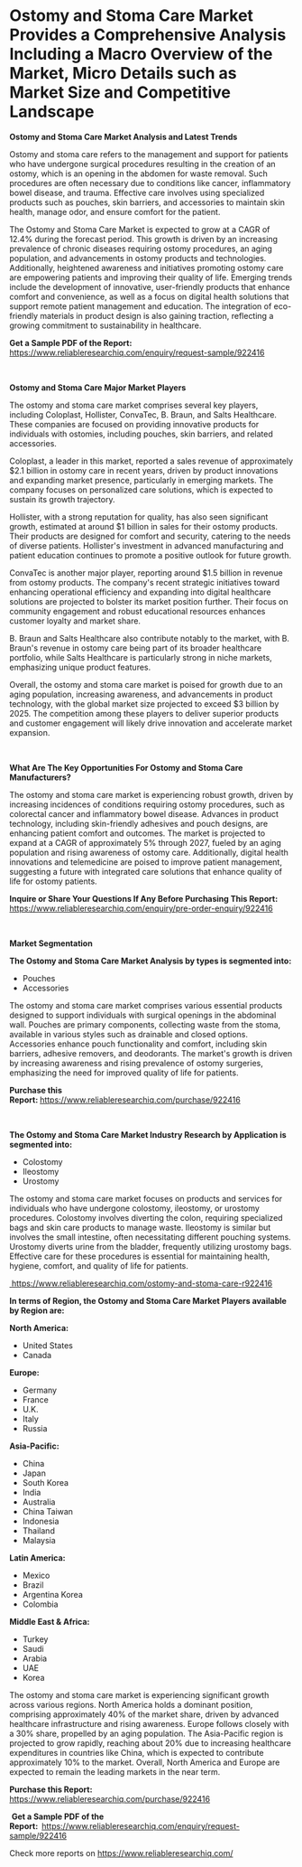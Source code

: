 <p><h1>Ostomy and Stoma Care Market Provides a Comprehensive Analysis Including a Macro Overview of the Market, Micro Details such as Market Size and Competitive Landscape</h1></p><p><strong>Ostomy and Stoma Care Market Analysis and Latest Trends</strong></p>
<p><p>Ostomy and stoma care refers to the management and support for patients who have undergone surgical procedures resulting in the creation of an ostomy, which is an opening in the abdomen for waste removal. Such procedures are often necessary due to conditions like cancer, inflammatory bowel disease, and trauma. Effective care involves using specialized products such as pouches, skin barriers, and accessories to maintain skin health, manage odor, and ensure comfort for the patient.</p><p>The Ostomy and Stoma Care Market is expected to grow at a CAGR of 12.4% during the forecast period. This growth is driven by an increasing prevalence of chronic diseases requiring ostomy procedures, an aging population, and advancements in ostomy products and technologies. Additionally, heightened awareness and initiatives promoting ostomy care are empowering patients and improving their quality of life. Emerging trends include the development of innovative, user-friendly products that enhance comfort and convenience, as well as a focus on digital health solutions that support remote patient management and education. The integration of eco-friendly materials in product design is also gaining traction, reflecting a growing commitment to sustainability in healthcare.</p></p>
<p><strong>Get a Sample PDF of the Report:&nbsp;</strong> <a href="https://www.reliableresearchiq.com/enquiry/request-sample/922416?utm_campaign=3026&utm_medium=2&utm_source=Github&utm_content=ia&utm_term=07032025&utm_id=ostomy-and-stoma-care">https://www.reliableresearchiq.com/enquiry/request-sample/922416</a></p>
<p>&nbsp;</p>
<p><strong>Ostomy and Stoma Care Major Market Players</strong></p>
<p><p>The ostomy and stoma care market comprises several key players, including Coloplast, Hollister, ConvaTec, B. Braun, and Salts Healthcare. These companies are focused on providing innovative products for individuals with ostomies, including pouches, skin barriers, and related accessories.</p><p>Coloplast, a leader in this market, reported a sales revenue of approximately $2.1 billion in ostomy care in recent years, driven by product innovations and expanding market presence, particularly in emerging markets. The company focuses on personalized care solutions, which is expected to sustain its growth trajectory.</p><p>Hollister, with a strong reputation for quality, has also seen significant growth, estimated at around $1 billion in sales for their ostomy products. Their products are designed for comfort and security, catering to the needs of diverse patients. Hollister's investment in advanced manufacturing and patient education continues to promote a positive outlook for future growth.</p><p>ConvaTec is another major player, reporting around $1.5 billion in revenue from ostomy products. The company's recent strategic initiatives toward enhancing operational efficiency and expanding into digital healthcare solutions are projected to bolster its market position further. Their focus on community engagement and robust educational resources enhances customer loyalty and market share.</p><p>B. Braun and Salts Healthcare also contribute notably to the market, with B. Braun's revenue in ostomy care being part of its broader healthcare portfolio, while Salts Healthcare is particularly strong in niche markets, emphasizing unique product features.</p><p>Overall, the ostomy and stoma care market is poised for growth due to an aging population, increasing awareness, and advancements in product technology, with the global market size projected to exceed $3 billion by 2025. The competition among these players to deliver superior products and customer engagement will likely drive innovation and accelerate market expansion.</p></p>
<p>&nbsp;</p>
<p><strong>What Are The Key Opportunities For Ostomy and Stoma Care Manufacturers?</strong></p>
<p><p>The ostomy and stoma care market is experiencing robust growth, driven by increasing incidences of conditions requiring ostomy procedures, such as colorectal cancer and inflammatory bowel disease. Advances in product technology, including skin-friendly adhesives and pouch designs, are enhancing patient comfort and outcomes. The market is projected to expand at a CAGR of approximately 5% through 2027, fueled by an aging population and rising awareness of ostomy care. Additionally, digital health innovations and telemedicine are poised to improve patient management, suggesting a future with integrated care solutions that enhance quality of life for ostomy patients.</p></p>
<p><strong>Inquire or Share Your Questions If Any Before Purchasing This Report:</strong> <a href="https://www.reliableresearchiq.com/enquiry/pre-order-enquiry/922416?utm_campaign=3026&utm_medium=2&utm_source=Github&utm_content=ia&utm_term=07032025&utm_id=ostomy-and-stoma-care">https://www.reliableresearchiq.com/enquiry/pre-order-enquiry/922416</a></p>
<p>&nbsp;</p>
<p><strong>Market Segmentation</strong></p>
<p><strong>The Ostomy and Stoma Care Market Analysis by types is segmented into:</strong></p>
<p><ul><li>Pouches</li><li>Accessories</li></ul></p>
<p><p>The ostomy and stoma care market comprises various essential products designed to support individuals with surgical openings in the abdominal wall. Pouches are primary components, collecting waste from the stoma, available in various styles such as drainable and closed options. Accessories enhance pouch functionality and comfort, including skin barriers, adhesive removers, and deodorants. The market's growth is driven by increasing awareness and rising prevalence of ostomy surgeries, emphasizing the need for improved quality of life for patients.</p></p>
<p><strong>Purchase this Report:&nbsp;</strong><a href="https://www.reliableresearchiq.com/purchase/922416?utm_campaign=3026&utm_medium=2&utm_source=Github&utm_content=ia&utm_term=07032025&utm_id=ostomy-and-stoma-care">https://www.reliableresearchiq.com/purchase/922416</a></p>
<p>&nbsp;</p>
<p><strong>The Ostomy and Stoma Care Market Industry Research by Application is segmented into:</strong></p>
<p><ul><li>Colostomy</li><li>Ileostomy</li><li>Urostomy</li></ul></p>
<p><p>The ostomy and stoma care market focuses on products and services for individuals who have undergone colostomy, ileostomy, or urostomy procedures. Colostomy involves diverting the colon, requiring specialized bags and skin care products to manage waste. Ileostomy is similar but involves the small intestine, often necessitating different pouching systems. Urostomy diverts urine from the bladder, frequently utilizing urostomy bags. Effective care for these procedures is essential for maintaining health, hygiene, comfort, and quality of life for patients.</p></p>
<p><a href="https://www.reliableresearchiq.com/ostomy-and-stoma-care-r922416?utm_campaign=3026&utm_medium=2&utm_source=Github&utm_content=ia&utm_term=07032025&utm_id=ostomy-and-stoma-care">&nbsp;https://www.reliableresearchiq.com/ostomy-and-stoma-care-r922416</a></p>
<p><strong>In terms of Region, the Ostomy and Stoma Care Market Players available by Region are:</strong></p>
<p>
    <p> <strong> North America: </strong>
        <ul>
            <li>United States</li>
            <li>Canada</li>
        </ul>
        </p> 
    <p> <strong> Europe: </strong>
        <ul>
            <li>Germany</li>
            <li>France</li>
            <li>U.K.</li>
            <li>Italy</li>
            <li>Russia</li>
        </ul>
        </p> 
    <p> <strong> Asia-Pacific: </strong>
        <ul>
            <li>China</li>
            <li>Japan</li>
            <li>South Korea</li>
            <li>India</li>
            <li>Australia</li>
            <li>China Taiwan</li>
            <li>Indonesia</li>
            <li>Thailand</li>
            <li>Malaysia</li>
        </ul>
        </p> 
    <p> <strong> Latin America: </strong>
        <ul>
            <li>Mexico</li>
            <li>Brazil</li>
            <li>Argentina Korea</li>
            <li>Colombia</li>
        </ul>
        </p> 
    <p> <strong> Middle East & Africa: </strong>
        <ul>
            <li>Turkey</li>
            <li>Saudi</li>
            <li>Arabia</li>
            <li>UAE</li>
            <li>Korea</li>
        </ul>
    </p>
    </p>
<p><p>The ostomy and stoma care market is experiencing significant growth across various regions. North America holds a dominant position, comprising approximately 40% of the market share, driven by advanced healthcare infrastructure and rising awareness. Europe follows closely with a 30% share, propelled by an aging population. The Asia-Pacific region is projected to grow rapidly, reaching about 20% due to increasing healthcare expenditures in countries like China, which is expected to contribute approximately 10% to the market. Overall, North America and Europe are expected to remain the leading markets in the near term.</p></p>
<p><strong>Purchase this Report: </strong><a href="https://www.reliableresearchiq.com/purchase/922416?utm_campaign=3026&utm_medium=2&utm_source=Github&utm_content=ia&utm_term=07032025&utm_id=ostomy-and-stoma-care">https://www.reliableresearchiq.com/purchase/922416</a></p>
<p>&nbsp;<strong>Get a Sample PDF of the Report:&nbsp;&nbsp;</strong><a href="https://www.reliableresearchiq.com/enquiry/request-sample/922416?utm_campaign=3026&utm_medium=2&utm_source=Github&utm_content=ia&utm_term=07032025&utm_id=ostomy-and-stoma-care">https://www.reliableresearchiq.com/enquiry/request-sample/922416</a></p>
<p><strong></strong></p>
<p>Check more reports on <a href="https://www.reliableresearchiq.com/?utm_campaign=3026&utm_medium=2&utm_source=Github&utm_content=ia&utm_term=07032025&utm_id=ostomy-and-stoma-care">https://www.reliableresearchiq.com/</a></p>